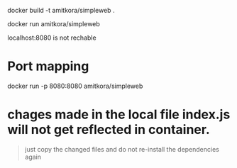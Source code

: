 docker build -t amitkora/simpleweb .

docker run amitkora/simpleweb

localhost:8080 is not rechable

# Port mapping
docker run -p 8080:8080 amitkora/simpleweb

# chages made in the local file index.js will not get reflected in container.

>just copy the changed files and do not re-install the dependencies again



